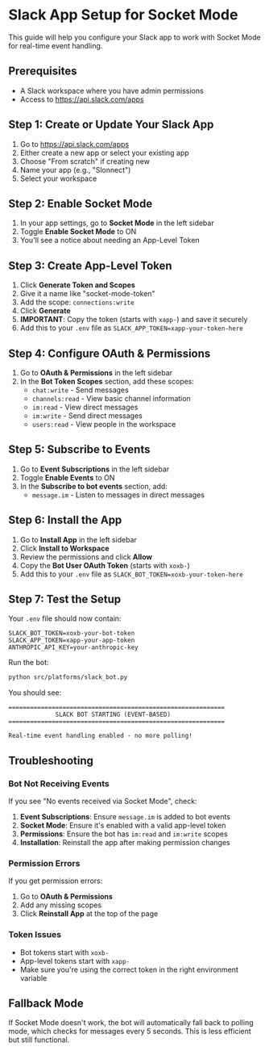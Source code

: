 # Slack App Setup for Socket Mode

This guide will help you configure your Slack app to work with Socket Mode for real-time event handling.

## Prerequisites

- A Slack workspace where you have admin permissions
- Access to https://api.slack.com/apps

## Step 1: Create or Update Your Slack App

1. Go to https://api.slack.com/apps
2. Either create a new app or select your existing app
3. Choose "From scratch" if creating new
4. Name your app (e.g., "Slonnect")
5. Select your workspace

## Step 2: Enable Socket Mode

1. In your app settings, go to **Socket Mode** in the left sidebar
2. Toggle **Enable Socket Mode** to ON
3. You'll see a notice about needing an App-Level Token

## Step 3: Create App-Level Token

1. Click **Generate Token and Scopes**
2. Give it a name like "socket-mode-token"
3. Add the scope: `connections:write`
4. Click **Generate**
5. **IMPORTANT**: Copy the token (starts with `xapp-`) and save it securely
6. Add this to your `.env` file as `SLACK_APP_TOKEN=xapp-your-token-here`

## Step 4: Configure OAuth & Permissions

1. Go to **OAuth & Permissions** in the left sidebar
2. In the **Bot Token Scopes** section, add these scopes:
   - `chat:write` - Send messages
   - `channels:read` - View basic channel information
   - `im:read` - View direct messages
   - `im:write` - Send direct messages
   - `users:read` - View people in the workspace

## Step 5: Subscribe to Events

1. Go to **Event Subscriptions** in the left sidebar
2. Toggle **Enable Events** to ON
3. In the **Subscribe to bot events** section, add:
   - `message.im` - Listen to messages in direct messages

## Step 6: Install the App

1. Go to **Install App** in the left sidebar
2. Click **Install to Workspace**
3. Review the permissions and click **Allow**
4. Copy the **Bot User OAuth Token** (starts with `xoxb-`)
5. Add this to your `.env` file as `SLACK_BOT_TOKEN=xoxb-your-token-here`

## Step 7: Test the Setup

Your `.env` file should now contain:
```
SLACK_BOT_TOKEN=xoxb-your-bot-token
SLACK_APP_TOKEN=xapp-your-app-token
ANTHROPIC_API_KEY=your-anthropic-key
```

Run the bot:
```bash
python src/platforms/slack_bot.py
```

You should see:
```
============================================================
             SLACK BOT STARTING (EVENT-BASED)             
============================================================

Real-time event handling enabled - no more polling!
```

## Troubleshooting

### Bot Not Receiving Events

If you see "No events received via Socket Mode", check:

1. **Event Subscriptions**: Ensure `message.im` is added to bot events
2. **Socket Mode**: Ensure it's enabled with a valid app-level token
3. **Permissions**: Ensure the bot has `im:read` and `im:write` scopes
4. **Installation**: Reinstall the app after making permission changes

### Permission Errors

If you get permission errors:
1. Go to **OAuth & Permissions**
2. Add any missing scopes
3. Click **Reinstall App** at the top of the page

### Token Issues

- Bot tokens start with `xoxb-`
- App-level tokens start with `xapp-`
- Make sure you're using the correct token in the right environment variable

## Fallback Mode

If Socket Mode doesn't work, the bot will automatically fall back to polling mode, which checks for messages every 5 seconds. This is less efficient but still functional. 
